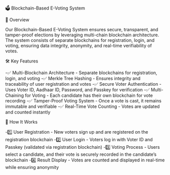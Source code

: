 🗳️ Blockchain-Based E-Voting System

📌 Overview 

Our Blockchain-Based E-Voting System ensures secure, transparent, and tamper-proof elections by leveraging multi-chain blockchain architecture. The system consists of separate blockchains for registration, login, and voting, ensuring data integrity, anonymity, and real-time verifiability of votes.

🛠️ Key Features

-✅ Multi-Blockchain Architecture - Separate blockchains for registration, login, and voting
-✅ Merkle Tree Hashing - Ensures integrity and traceability of user registration and votes
-✅ Secure Voter Authentication - Uses Voter ID, Aadhaar ID, Password, and Passkey for verification
-✅ Multi-Chaining for Voting - Each candidate has their own blockchain for vote recording
-✅ Tamper-Proof Voting System - Once a vote is cast, it remains immutable and verifiable
-✅ Real-Time Vote Counting - Votes are updated and counted instantly

🚀 How It Works

-1️⃣ User Registration - New voters sign up and are registered on the registration blockchain
-2️⃣ User Login - Voters log in with Voter ID and Passkey (validated via registration blockchain)
-3️⃣ Voting Process - Users select a candidate, and their vote is securely recorded in the candidate’s blockchain
-4️⃣ Result Display - Votes are counted and displayed in real-time while ensuring anonymity
